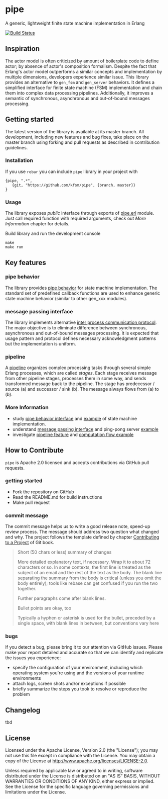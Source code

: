 # pipe 

A generic, lightweight finite state machine implementation in Erlang

[![Build Status](https://secure.travis-ci.org/kfsm/pipe.svg?branch=master)](http://travis-ci.org/kfsm/pipe)

## Inspiration

The actor model is often criticized by amount of boilerplate code to define actor; by absence of actor's composition formalism. Despite the fact that Erlang's actor model outperforms a similar concepts and implementation by multiple dimensions, developers experience similar issue. This library provides an alternative to `gen_fsm` and `gen_server` behaviors. It defines a simplified interface for finite state machine (FSM) implementation and chain them into complex data processing pipelines. Additionally, it improves a semantic of synchronous, asynchronous and out-of-bound messages processing.


## Getting started

The latest version of the library is available at its master branch. All development, including new features and bug fixes, take place on the master branch using forking and pull requests as described in contribution guidelines.

### Installation

If you use `rebar` you can include `pipe` library in your project with
```
{pipe, ".*",
   {git, "https://github.com/kfsm/pipe", {branch, master}}
}
```

### Usage

The library exposes _public_ interface through exports of [pipe.erl](src/pipe.erl) module. Just call required function with required arguments, check out _More Information_ chapter for details. 

Build library and run the development console
```
make
make run
```


## Key features

### pipe behavior

The library provides [pipe behavior](doc/behavior.md) for state machine implementation. The standard set of predefined callback functions are used to enhance generic state machine behavior (similar to other gen_xxx modules).


### message passing interface

The library implements alternative [inter process communication protocol](doc/message.md). The major objective is to eliminate difference between synchronous, asynchronous and out-of-bound messages processing. It is expected that usage pattern and protocol defines necessary acknowledgment patterns but the implementation is uniform.


### pipeline

A [pipeline](doc/pipeline.md) organizes complex processing tasks through several simple Erlang processes, which are called _stages_. Each stage receives message from other pipeline stages, processes them in some way, and sends transformed message back to the pipeline. The stage has predecessor / source (a) and successor / sink (b). The message always flows from (a) to (b).




### More Information

* study [pipe behavior interface](doc/behavior.md) and [example](examples/pincode) of state machine implementation. 
* understand [message passing interface](doc/message.md) and ping-pong server [example](examples/pingpong)
* investigate [pipeline feature](doc/pipeline.md) and [computation flow example](examples/flow)



## How to Contribute

`pipe` is Apache 2.0 licensed and accepts contributions via GitHub pull requests.

### getting started

* Fork the repository on GitHub
* Read the README.md for build instructions
* Make pull request

### commit message

The commit message helps us to write a good release note, speed-up review process. The message should address two question what changed and why. The project follows the template defined by chapter [Contributing to a Project](http://git-scm.com/book/ch5-2.html) of Git book.

>
> Short (50 chars or less) summary of changes
>
> More detailed explanatory text, if necessary. Wrap it to about 72 characters or so. In some contexts, the first line is treated as the subject of an email and the rest of the text as the body. The blank line separating the summary from the body is critical (unless you omit the body entirely); tools like rebase can get confused if you run the two together.
> 
> Further paragraphs come after blank lines.
> 
> Bullet points are okay, too
> 
> Typically a hyphen or asterisk is used for the bullet, preceded by a single space, with blank lines in between, but conventions vary here
>

### bugs

If you detect a bug, please bring it to our attention via GitHub issues. Please make your report detailed and accurate so that we can identify and replicate the issues you experience:
- specify the configuration of your environment, including which operating system you're using and the versions of your runtime environments
- attach logs, screen shots and/or exceptions if possible
- briefly summarize the steps you took to resolve or reproduce the problem


## Changelog

tbd

## License

Licensed under the Apache License, Version 2.0 (the "License"); you may not use this file except in compliance with the License. You may obtain a copy of the License at http://www.apache.org/licenses/LICENSE-2.0.

Unless required by applicable law or agreed to in writing, software distributed under the License is distributed on an "AS IS" BASIS, WITHOUT WARRANTIES OR CONDITIONS OF ANY KIND, either express or implied. See the License for the specific language governing permissions and limitations under the License.

